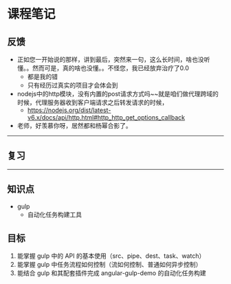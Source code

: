 # 课程笔记

## 反馈

- 正如您一开始说的那样，讲到最后，突然来一句，这么长时间，啥也没听懂。。然而可是，真的啥也没懂。。不怪您，我已经放弃治疗了0.0
  + 都是我的错
  + 只有经历过真实的项目才会体会到
- nodejs中的http模块，没有内置的post请求方式吗~~就是咱们做代理跨域的时候，代理服务器收到客户端请求之后转发请求的时候，
  + https://nodejs.org/dist/latest-v6.x/docs/api/http.html#http_http_get_options_callback
- 老师，好羡慕你呀，居然都和杨幂合影了。

---

## 复习

---

## 知识点

- gulp
  + 自动化任务构建工具

## 目标

1. 能掌握 gulp 中的 API 的基本使用（src、pipe、dest、task、watch）
2. 能掌握 gulp 中任务流程如何控制（流如何控制、普通如何异步控制）
3. 能结合 gulp 和其配套插件完成 angular-gulp-demo 的自动化任务构建
